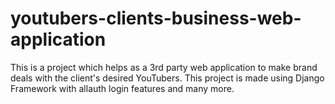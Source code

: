# youtubers-clients-business-web-application
This is a project which helps as a 3rd party web application to make brand deals with the client's desired YouTubers. 
This project is made using Django Framework with allauth login features and many more.
